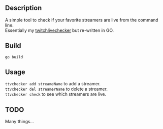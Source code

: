 ## Description
A simple tool to check if your favorite streamers are live from
the command line.  
Essentially my [twitchlivechecker](https://gitlab.com/n00bady/twitchlivechecker)  but re-written in GO.  

## Build
`go build`

## Usage
`ttvchecker add streameName` to add a streamer.  
`ttvchecker del streamerName` to delete a streamer.  
`ttvchecker check` to see which streamers are live.  

## TODO
Many things...
